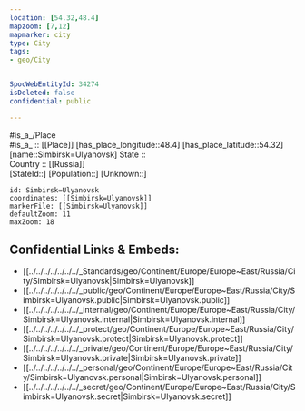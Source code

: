 ```yaml
---
location: [54.32,48.4] 
mapzoom: [7,12] 
mapmarker: city 
type: City
tags:
- geo/City


SpocWebEntityId: 34274
isDeleted: false
confidential: public

---
```

#is_a_/Place  
#is_a_ :: [[Place]] 
[has_place_longitude::48.4] 
[has_place_latitude::54.32] 
[name::Simbirsk=Ulyanovsk] 
State ::  
Country :: [[Russia]]  
[StateId::] 
[Population::] 
[Unknown::] 


```leaflet
id: Simbirsk=Ulyanovsk
coordinates: [[Simbirsk=Ulyanovsk]] 
markerFile: [[Simbirsk=Ulyanovsk]] 
defaultZoom: 11 
maxZoom: 18
```


## Confidential Links & Embeds: 
- [[../../../../../../../_Standards/geo/Continent/Europe/Europe~East/Russia/City/Simbirsk=Ulyanovsk|Simbirsk=Ulyanovsk]] 
- [[../../../../../../../_public/geo/Continent/Europe/Europe~East/Russia/City/Simbirsk=Ulyanovsk.public|Simbirsk=Ulyanovsk.public]] 
- [[../../../../../../../_internal/geo/Continent/Europe/Europe~East/Russia/City/Simbirsk=Ulyanovsk.internal|Simbirsk=Ulyanovsk.internal]] 
- [[../../../../../../../_protect/geo/Continent/Europe/Europe~East/Russia/City/Simbirsk=Ulyanovsk.protect|Simbirsk=Ulyanovsk.protect]] 
- [[../../../../../../../_private/geo/Continent/Europe/Europe~East/Russia/City/Simbirsk=Ulyanovsk.private|Simbirsk=Ulyanovsk.private]] 
- [[../../../../../../../_personal/geo/Continent/Europe/Europe~East/Russia/City/Simbirsk=Ulyanovsk.personal|Simbirsk=Ulyanovsk.personal]] 
- [[../../../../../../../_secret/geo/Continent/Europe/Europe~East/Russia/City/Simbirsk=Ulyanovsk.secret|Simbirsk=Ulyanovsk.secret]] 
